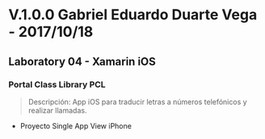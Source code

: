 # V.1.0.0 Gabriel Eduardo Duarte Vega - 2017/10/18
## Laboratory 04 - Xamarin iOS
### Portal Class Library PCL
> Descripción: App iOS para traducir letras a números telefónicos y realizar llamadas.
+ Proyecto Single App View iPhone